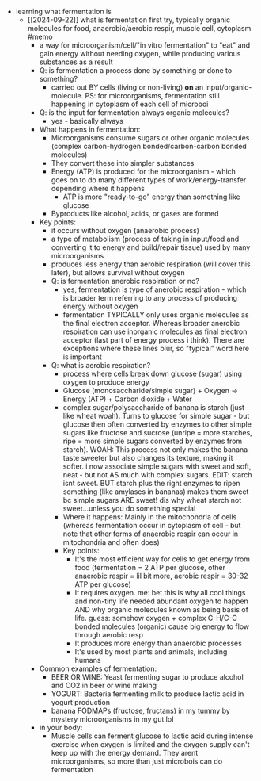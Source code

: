   * learning what fermentation is
    * [[2024-09-22]] what is fermentation first try, typically organic molecules for food, anaerobic/aerobic respir, muscle cell, cytoplasm #memo
      * a way for microorganism/cell/"in vitro fermentation" to "eat" and gain energy without needing oxygen, while producing various substances as a result
      * Q: is fermentation a process done by something or done to something?
        * carried out BY cells (living or non-living) **on** an input/organic-molecule. PS: for microorganisms, fermentation still happening in cytoplasm of each cell of microboi
      * Q: is the input for fermentation always organic molecules?
        * yes - basically always
      * What happens in fermentation:
        * Microorganisms consume sugars or other organic molecules (complex carbon-hydrogen bonded/carbon-carbon bonded molecules)
        * They convert these into simpler substances
        * Energy (ATP) is produced for the microorganism - which goes on to do many different types of work/energy-transfer depending where it happens
          * ATP is more "ready-to-go" energy than something like glucose
        * Byproducts like alcohol, acids, or gases are formed
      * Key points:
        * it occurs without oxygen (anaerobic process)
        * a type of metabolism (process of taking in input/food and converting it to energy and build/repair tissue) used by many microorganisms
        * produces less energy than aerobic respiration (will cover this later), but allows survival without oxygen
        * Q: is fermentation anerobic respiration or no?
          * yes, fermentation is type of anerobic respiration - which is broader term referring to any process of producing energy without oxygen
          * fermentation TYPICALLY only uses organic molecules as the final electron acceptor. Whereas broader anerobic respiration can use inorganic molecules as final electron acceptor (last part of energy process i think). There are exceptions where these lines blur, so "typical" word here is important
        * Q: what is aerobic respiration?
          * process where cells break down glucose (sugar) using oxygen to produce energy
          * Glucose (monosaccharide/simple sugar) + Oxygen → Energy (ATP) + Carbon dioxide + Water
          * complex sugar/polysaccharide of banana is starch (just like wheat woah). Turns to glucose for simple sugar - but glucose then often converted by enzymes to other simple sugars like fructose and sucrose (unripe = more starches, ripe = more simple sugars converted by enzymes from starch). WOAH: This process not only makes the banana taste sweeter but also changes its texture, making it softer. i now associate simple sugars with sweet and soft, neat - but not AS much with complex sugars. EDIT: starch isnt sweet. BUT starch plus the right enzymes to ripen something (like amylases in bananas) makes them sweet bc simple sugars ARE sweet! dis why wheat starch not sweet...unless you do something special
          * Where it happens: Mainly in the mitochondria of cells (whereas fermentation occur in cytoplasm of cell - but note that other forms of anaerobic respir can occur in mitochondria and often does)
          * Key points:
            * It's the most efficient way for cells to get energy from food (fermentation = 2 ATP per glucose, other anaerobic respir = lil bit more, aerobic respir = 30-32 ATP per glucose)
            * It requires oxygen. me: bet this is why all cool things and non-tiny life needed abundant oxygen to happen AND why organic molecules known as being basis of life. guess: somehow oxygen + complex C-H/C-C bonded molecules (organic) cause big energy to flow through aerobic resp
            * It produces more energy than anaerobic processes
            * It's used by most plants and animals, including humans
      * Common examples of fermentation:
        * BEER OR WINE: Yeast fermenting sugar to produce alcohol and CO2 in beer or wine making
        * YOGURT: Bacteria fermenting milk to produce lactic acid in yogurt production
        * banana FODMAPs (fructose, fructans) in my tummy by mystery microorganisms in my gut lol
      * in your body:
        * Muscle cells can ferment glucose to lactic acid during intense exercise when oxygen is limited and the oxygen supply can't keep up with the energy demand. They arent microorganisms, so more than just microbois can do fermentation